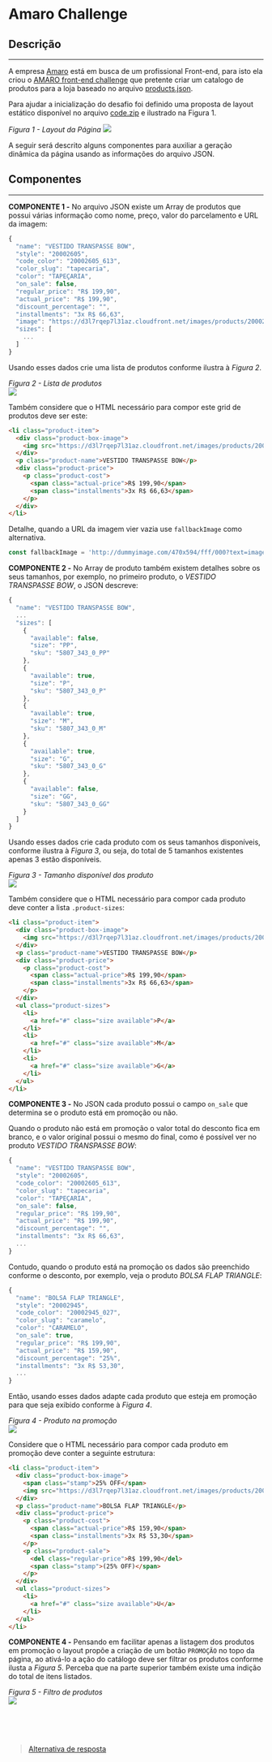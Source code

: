 # Amaro Challenge

## Descrição
---

A empresa [Amaro](https://amaro.com) está em busca de um profissional Front-end, para isto ela criou o [AMARO front-end challenge](https://github.com/amarofashion/front-end-challenge) que pretente criar um catalogo de produtos para a loja baseado no arquivo [products.json](code/data/products.json).

Para ajudar a inicialização do desafio foi definido uma proposta de layout estático disponível no arquivo [code.zip](code.zip) e ilustrado na Figura 1.

*Figura 1 - Layout da Página*
![](assets/layout-visible.png)

A seguir será descrito alguns componentes para auxiliar a geração dinâmica da página usando as informações do arquivo JSON.

## Componentes
---
**COMPONENTE 1 -** No arquivo JSON existe um Array de produtos que possui várias informação como nome, preço, valor do parcelamento e URL da imagem:

```js
{
  "name": "VESTIDO TRANSPASSE BOW",
  "style": "20002605",
  "code_color": "20002605_613",
  "color_slug": "tapecaria",
  "color": "TAPEÇARIA",
  "on_sale": false,
  "regular_price": "R$ 199,90",
  "actual_price": "R$ 199,90",
  "discount_percentage": "",
  "installments": "3x R$ 66,63",
  "image": "https://d3l7rqep7l31az.cloudfront.net/images/products/20002605_615_catalog_1.jpg?1460136912",
  "sizes": [
    ...
  ]
}
```

Usando esses dados crie uma lista de produtos conforme ilustra à *Figura 2*.

*Figura 2 - Lista de produtos*<br>
![](assets/products.png)

Também considere que o HTML necessário para compor este grid de produtos deve ser este:

```html
<li class="product-item">
  <div class="product-box-image">
    <img src="https://d3l7rqep7l31az.cloudfront.net/images/products/20002605_615_catalog_1.jpg?1460136912" class="product-image">
  </div>
  <p class="product-name">VESTIDO TRANSPASSE BOW</p>
  <div class="product-price">
    <p class="product-cost">
      <span class="actual-price">R$ 199,90</span>
      <span class="installments">3x R$ 66,63</span>
    </p>
  </div>
</li>
```

Detalhe, quando a URL da imagem vier vazia use `fallbackImage` como alternativa.

```js
const fallbackImage = 'http://dummyimage.com/470x594/fff/000?text=imagem+indisponível'
```

**COMPONENTE 2 -** No Array de produto também existem detalhes sobre os seus tamanhos, por exemplo, no primeiro produto, o *VESTIDO TRANSPASSE BOW*, o JSON descreve:

```js
{
  "name": "VESTIDO TRANSPASSE BOW",
  ...
  "sizes": [
    {
      "available": false,
      "size": "PP",
      "sku": "5807_343_0_PP"
    },
    {
      "available": true,
      "size": "P",
      "sku": "5807_343_0_P"
    },
    {
      "available": true,
      "size": "M",
      "sku": "5807_343_0_M"
    },
    {
      "available": true,
      "size": "G",
      "sku": "5807_343_0_G"
    },
    {
      "available": false,
      "size": "GG",
      "sku": "5807_343_0_GG"
    }
  ]
}
```

Usando esses dados crie cada produto com os seus tamanhos disponíveis, conforme ilustra à *Figura 3*, ou seja, do total de 5 tamanhos existentes apenas 3 estão disponíveis.

*Figura 3 - Tamanho disponível dos produto*<br>
![](assets/product-size.png)

Também considere que o HTML necessário para compor cada produto deve conter a lista `.product-sizes`:

```html
<li class="product-item">
  <div class="product-box-image">
    <img src="https://d3l7rqep7l31az.cloudfront.net/images/products/20002605_615_catalog_1.jpg?1460136912" class="product-image">
  </div>
  <p class="product-name">VESTIDO TRANSPASSE BOW</p>
  <div class="product-price">
    <p class="product-cost">
      <span class="actual-price">R$ 199,90</span>
      <span class="installments">3x R$ 66,63</span>
    </p>
  </div>
  <ul class="product-sizes">
    <li>
      <a href="#" class="size available">P</a>
    </li>
    <li>
      <a href="#" class="size available">M</a>
    </li>
    <li>
      <a href="#" class="size available">G</a>
    </li>
  </ul>
</li>
```

**COMPONENTE 3 -** No JSON cada produto possui o campo `on_sale` que determina se o produto está em promoção ou não. 

Quando o produto não está em promoção o valor total do desconto fica em branco, e o valor original possui o mesmo do final, como é possível ver no produto *VESTIDO TRANSPASSE BOW*:

```js
{
  "name": "VESTIDO TRANSPASSE BOW",
  "style": "20002605",
  "code_color": "20002605_613",
  "color_slug": "tapecaria",
  "color": "TAPEÇARIA",
  "on_sale": false,
  "regular_price": "R$ 199,90",
  "actual_price": "R$ 199,90",
  "discount_percentage": "",
  "installments": "3x R$ 66,63",
  ...
}
```

Contudo, quando o produto está na promoção os dados são preenchido conforme o desconto, por exemplo, veja o produto *BOLSA FLAP TRIANGLE*:

```js
{
  "name": "BOLSA FLAP TRIANGLE",
  "style": "20002945",
  "code_color": "20002945_027",
  "color_slug": "caramelo",
  "color": "CARAMELO",
  "on_sale": true,
  "regular_price": "R$ 199,90",
  "actual_price": "R$ 159,90",
  "discount_percentage": "25%",
  "installments": "3x R$ 53,30",
  ...
}
```

Então, usando esses dados adapte cada produto que esteja em promoção para que seja exibido conforme à *Figura 4*.

*Figura 4 - Produto na promoção*<br>
![](assets/product-off.png)

Considere que o HTML necessário para compor cada produto em promoção deve conter a seguinte estrutura:

```html
<li class="product-item">
  <div class="product-box-image">
    <span class="stamp">25% OFF</span>
    <img src="https://d3l7rqep7l31az.cloudfront.net/images/products/20002945_027_catalog_1.jpg?1459540966" class="product-image">
  </div>
  <p class="product-name">BOLSA FLAP TRIANGLE</p>
  <div class="product-price">
    <p class="product-cost">
      <span class="actual-price">R$ 159,90</span>
      <span class="installments">3x R$ 53,30</span>
    </p>
    <p class="product-sale">
      <del class="regular-price">R$ 199,90</del>
      <span class="stamp">(25% OFF)</span>
    </p>
  </div>
  <ul class="product-sizes">
    <li>
      <a href="#" class="size available">U</a>
    </li>
  </ul>
</li>
```

**COMPONENTE 4 -** Pensando em facilitar apenas a listagem dos produtos em promoção o layout propõe a criação de um botão `PROMOÇÃO` no topo da página, ao ativá-lo a ação do catálogo deve ser filtrar os produtos conforme ilusta a *Figura 5*. Perceba que na parte superior também existe uma indição do total de itens listados.

*Figura 5 - Filtro de produtos*<br>
![](assets/products-filter.gif)

<br>
<br>
<br>

> [Alternativa de resposta](code-response/)